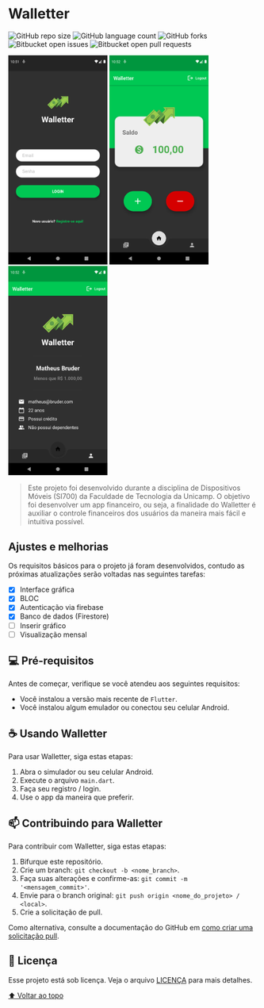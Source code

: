# Walletter

<!---Esses são exemplos. Veja https://shields.io para outras pessoas ou para personalizar este conjunto de escudos. Você pode querer incluir dependências, status do projeto e informações de licença aqui--->

![GitHub repo size](https://img.shields.io/github/repo-size/matheuspercario/walletter_flutter?style=for-the-badge)
![GitHub language count](https://img.shields.io/github/languages/count/matheuspercario/walletter_flutter?style=for-the-badge)
![GitHub forks](https://img.shields.io/github/forks/matheuspercario/walletter_flutter?style=for-the-badge)
![Bitbucket open issues](https://img.shields.io/bitbucket/issues/matheuspercario/walletter_flutter?style=for-the-badge)
![Bitbucket open pull requests](https://img.shields.io/bitbucket/pr-raw/matheuspercario/walletter_flutter?style=for-the-badge)

<img src="static/images/walletter-login.png" width="200" alt="imagem login" style="display: inline-block">
<img src="static/images/walletter-home.png" width="200" alt="imagem home" style="display: inline-block">
<img src="static/images/walletter-user.png" width="200" alt="imagem user">

> Este projeto foi desenvolvido durante a disciplina de Dispositivos Móveis (SI700) da Faculdade de Tecnologia da Unicamp. O objetivo foi desenvolver um app financeiro, ou seja, a finalidade do Walletter é auxiliar o controle financeiros dos usuários da maneira mais fácil e intuitiva possível.

## Ajustes e melhorias

Os requisitos básicos para o projeto já foram desenvolvidos, contudo as próximas atualizações serão voltadas nas seguintes tarefas:

- [x] Interface gráfica
- [x] BLOC
- [x] Autenticação via firebase
- [x] Banco de dados (Firestore)
- [ ] Inserir gráfico
- [ ] Visualização mensal

## 💻 Pré-requisitos

Antes de começar, verifique se você atendeu aos seguintes requisitos:
<!--- Estes são apenas requisitos de exemplo. Adicionar, duplicar ou remover conforme necessário --->
- Você instalou a versão mais recente de `Flutter`.
- Você instalou algum emulador ou conectou seu celular Android.

## ☕ Usando Walletter

Para usar Walletter, siga estas etapas:

1. Abra o simulador ou seu celular Android.
2. Execute o arquivo `main.dart`.
3. Faça seu registro / login.
4. Use o app da maneira que preferir.

## 📫 Contribuindo para Walletter
<!---Se o seu README for longo ou se você tiver algum processo ou etapas específicas que deseja que os contribuidores sigam, considere a criação de um arquivo CONTRIBUTING.md separado--->
Para contribuir com Walletter, siga estas etapas:

1. Bifurque este repositório.
2. Crie um branch: `git checkout -b <nome_branch>`.
3. Faça suas alterações e confirme-as: `git commit -m '<mensagem_commit>'`.
4. Envie para o branch original: `git push origin <nome_do_projeto> / <local>`.
5. Crie a solicitação de pull.

Como alternativa, consulte a documentação do GitHub em [como criar uma solicitação pull](https://help.github.com/en/github/collaborating-with-issues-and-pull-requests/creating-a-pull-request).

## 📝 Licença

Esse projeto está sob licença. Veja o arquivo [LICENÇA](LICENSE) para mais detalhes.

[⬆ Voltar ao topo](#Walletter)<br>
